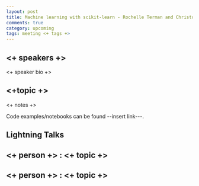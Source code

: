 ```yaml
---
layout: post
title: Machine learning with scikit-learn - Rochelle Terman and Christopher Hench
comments: true
category: upcoming
tags: meeting <+ tags +>
---
```


## <+ speakers +>

<+ speaker bio +> 

## <+topic +>

<+ notes +>

Code examples/notebooks can be found --insert link---.

## Lightning Talks 

## <+ person +> : <+ topic +>

## <+ person +> : <+ topic +>


[code]: https://github.com/thehackerwithin/berkeley/tree/master/topic "Code Examples" 
